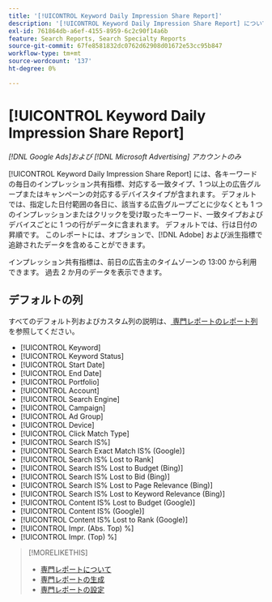 ```yaml
---
title: '[!UICONTROL Keyword Daily Impression Share Report]'
description: '[!UICONTROL Keyword Daily Impression Share Report] について説明します。'
exl-id: 761864db-a6ef-4155-8959-6c2c90f14a6b
feature: Search Reports, Search Specialty Reports
source-git-commit: 67fe8581832dc0762d62908d01672e53cc95b847
workflow-type: tm+mt
source-wordcount: '137'
ht-degree: 0%

---
```


# [!UICONTROL Keyword Daily Impression Share Report]

*[!DNL Google Ads]および [!DNL Microsoft Advertising] アカウントのみ*

[!UICONTROL Keyword Daily Impression Share Report] には、各キーワードの毎日のインプレッション共有指標、対応する一致タイプ、1 つ以上の広告グループまたはキャンペーンの対応するデバイスタイプが含まれます。 デフォルトでは、指定した日付範囲の各日に、該当する広告グループごとに少なくとも 1 つのインプレッションまたはクリックを受け取ったキーワード、一致タイプおよびデバイスごとに 1 つの行がデータに含まれます。 デフォルトでは、行は日付の昇順です。 このレポートには、オプションで、[!DNL Adobe] および派生指標で追跡されたデータを含めることができます。

インプレッション共有指標は、前日の広告主のタイムゾーンの 13:00 から利用できます。 過去 2 か月のデータを表示できます。

## デフォルトの列

すべてのデフォルト列およびカスタム列の説明は、[ 専門レポートのレポート列 ](specialty-report-columns.md) を参照してください。

* [!UICONTROL Keyword]
* [!UICONTROL Keyword Status]
* [!UICONTROL Start Date]
* [!UICONTROL End Date]
* [!UICONTROL Portfolio]
* [!UICONTROL Account]
* [!UICONTROL Search Engine]
* [!UICONTROL Campaign]
* [!UICONTROL Ad Group]
* [!UICONTROL Device]
* [!UICONTROL Click Match Type]
* [!UICONTROL Search IS%]
* [!UICONTROL Search Exact Match IS% (Google)]
* [!UICONTROL Search IS% Lost to Rank]
* [!UICONTROL Search IS% Lost to Budget (Bing)]
* [!UICONTROL Search IS% Lost to Bid (Bing)]
* [!UICONTROL Search IS% Lost to Page Relevance (Bing)]
* [!UICONTROL Search IS% Lost to Keyword Relevance (Bing)]
* [!UICONTROL Content IS% Lost to Budget (Google)]
* [!UICONTROL Content IS% (Google)]
* [!UICONTROL Content IS% Lost to Rank (Google)]
* [!UICONTROL Impr. (Abs. Top) %]
* [!UICONTROL Impr. (Top) %]

>[!MORELIKETHIS]
>
>* [ 専門レポートについて ](specialty-report-about.md)
>* [ 専門レポートの生成 ](specialty-report-generate.md)
>* [ 専門レポートの設定 ](specialty-report-settings.md)
